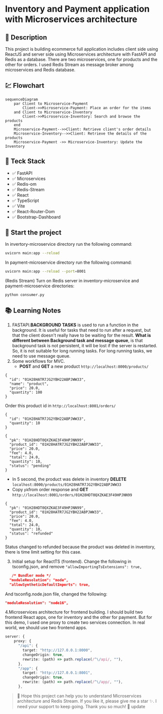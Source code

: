 # Inventory and Payment application with Microservices architecture

## 🎯 Description

This project is building ecommerce full application includes client side using ReactJS and server side using Microservices architecture with FastAPI and Redis as a database. There are two microservices, one for products and the other for orders. I used Redis Stream as message broker among microservices and Redis database.

## 💹 Flowchart

```mermaid
sequenceDiagram
    par Client to Microservice-Payment
        Client->>Microservice-Payment: Place an order for the items
    and Client to Microservice-Inventory
        Client->>Microservice-Inventory: Search and browse the products
    end
    Microservice-Payment-->>Client: Retrieve client's order details
    Microservice-Inventory-->>Client: Retrieve the details of the products
    Microservice-Payment ->> Microservice-Inventory: Update the Inventory
```

## 🔗 Teck Stack

- ✅ FastAPI
- ✅ Microservices
- ✅ Redis-om
- ✅ Redis-Stream
- ✅ React
- ✅ TypeScript
- ✅ Vite
- ✅ React-Router-Dom
- ✅ Bootstrap-Dashboard

## 🚀 Start the project

In invertory-microservice directory run the following command:

```bash
uvicorn main:app --reload
```

In payment-microservice directory run the following command:

```bash
uvicorn main:app --reload --port=8001
```

(Redis Stream) Turn on Redis server in inventory-microservice and payment-microservice directories:

```bash
python consumer.py
```

## 📚 Learning Notes

1. FASTAPI.**BACKGROUND TASKS** is used to run a function in the background. It is useful for tasks that need to run after a request, but that the client doesn't really have to be waiting for the result. **What is different between Background task and message queue**, is that background task is not persistent, it will be lost if the server is restarted. So, it is not suitable for long running tasks. For long running tasks, we need to use message queue.
2. Some workflows for MVC.
   - **POST** and **GET** a new product `http://localhost:8000/products/`

```
{
  "id": "01H28HATR7JG2YBH22ABPJWW33",
  "name": "product",
  "price": 20.0,
  "quantity": 100
}
```

Order this product id in `http://localhost:8001/orders/`

```
{
  "id": "01H28HATR7JG2YBH22ABPJWW33",
  "quantity": 10
}
```

```
{
  "pk": "01H28HDT0QXZKAE3F49HPJNN99",
  "product_id": "01H28HATR7JG2YBH22ABPJWW33",
  "price": 20.0,
  "fee": 4.0,
  "total": 24.0,
  "quantity": 10,
  "status": "pending"
}
```

- In 5 second, the product was delete in inventory **DELETE** `localhost:8000/products/01H28HATR7JG2YBH22ABPJWW33`
- Copy `pk`from order response and **GET** `http://localhost:8001/orders/01H28HDT0QXZKAE3F49HPJNN99`

```
{
  "pk": "01H28HDT0QXZKAE3F49HPJNN99",
  "product_id": "01H28HATR7JG2YBH22ABPJWW33",
  "price": 20.0,
  "fee": 4.0,
  "total": 24.0,
  "quantity": 10,
  "status": "refunded"
}
```

Status changed to refunded because the product was deleted in inventory, there is time limit setting for this case.

3. Initial setup for ReactTS (frontend).
   Change the following in tsconfig.json, and remove `"allowImportingTsExtensions": true,`

```json
   /* Bundler mode */
  "moduleResolution": "node",
  "allowSyntheticDefaultImports": true,
```

And tsconfig.node.json file, changed the following:

```json
"moduleResolution": "node16",
```

4.Microservices architecture for frontend building. I should build two frontend React apps, one for inventory and the other for payment. But for this demo, I used one proxy to create two services connection. In real world, we should use two frontend apps.

```ts
server: {
    proxy: {
      "/api": {
        target: "http://127.0.0.1:8000",
        changeOrigin: true,
        rewrite: (path) => path.replace(/^\/api/, ""),
      },
      "/app": {
        target: "http://127.0.0.1:8001",
        changeOrigin: true,
        rewrite: (path) => path.replace(/^\/app/, ""),
      },
```

> 💖 Hope this project can help you to understand Microservices architecture and Redis Stream. If you like it, please give me a star ✨. I need your support to keep going. Thank you so much! 💖 update
